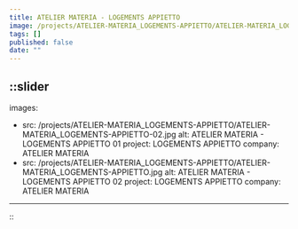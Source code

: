 ```yaml
---
title: ATELIER MATERIA - LOGEMENTS APPIETTO
image: /projects/ATELIER-MATERIA_LOGEMENTS-APPIETTO/ATELIER-MATERIA_LOGEMENTS-APPIETTO-02.jpg
tags: []
published: false
date: ""
---
```


::slider
---
images:
  - src: /projects/ATELIER-MATERIA_LOGEMENTS-APPIETTO/ATELIER-MATERIA_LOGEMENTS-APPIETTO-02.jpg
    alt: ATELIER MATERIA - LOGEMENTS APPIETTO 01
    project: LOGEMENTS APPIETTO
    company: ATELIER MATERIA
  - src: /projects/ATELIER-MATERIA_LOGEMENTS-APPIETTO/ATELIER-MATERIA_LOGEMENTS-APPIETTO.jpg
    alt: ATELIER MATERIA - LOGEMENTS APPIETTO 02
    project: LOGEMENTS APPIETTO
    company: ATELIER MATERIA
---
::

